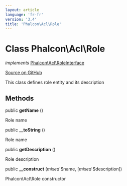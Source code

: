 ```yaml
---
layout: article
language: 'fr-fr'
version: '3.4'
title: 'Phalcon\Acl\Role'
---
```


# Class **Phalcon\Acl\Role**

*implements* [Phalcon\Acl\RoleInterface](/3.4/en/api/Phalcon_Acl_RoleInterface)

<a href="https://github.com/phalcon/cphalcon/tree/v3.4.0/phalcon/acl/role.zep" class="btn btn-default btn-sm">Source on GitHub</a>

This class defines role entity and its description

## Methods

public **getName** ()

Role name

public **__toString** ()

Role name

public **getDescription** ()

Role description

public **__construct** (*mixed* $name, [*mixed* $description])

Phalcon\Acl\Role constructor